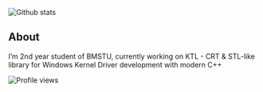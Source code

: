 ![Github stats](https://github-readme-stats.vercel.app/api?username=DymOK93&theme=cobalt&show_icons=true&count_private=true)

## About
I’m 2nd year student of BMSTU, currently working on KTL - CRT & STL-like library for Windows Kernel Driver development with modern C++

![Profile views](https://gpvc.arturio.dev/DymOK93)

<!--
**DymOK93/DymOK93** is a ✨ _special_ ✨ repository because its `README.md` (this file) appears on your GitHub profile.

Here are some ideas to get you started:

- 🔭 I’m currently working on ...
- 🌱 I’m currently learning ...
- 👯 I’m looking to collaborate on ...
- 🤔 I’m looking for help with ...
- 💬 Ask me about ...
- 📫 How to reach me: ...
- 😄 Pronouns: ...
- ⚡ Fun fact: ...
-->
